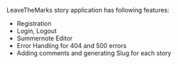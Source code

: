 LeaveTheMarks story application has following features:
- Registration
- Login, Logout
- Summernote Editor
- Error Handling for 404 and 500 errors
- Adding comments and generating Slug for each story